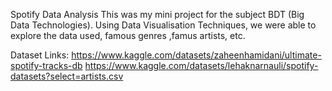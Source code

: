 Spotify Data Analysis
This was my mini project for the subject BDT (Big Data Technologies).
Using Data Visualisation Techniques, we were able to explore the data used, famous genres ,famus artists, etc.

Dataset Links:
https://www.kaggle.com/datasets/zaheenhamidani/ultimate-spotify-tracks-db
https://www.kaggle.com/datasets/lehaknarnauli/spotify-datasets?select=artists.csv

